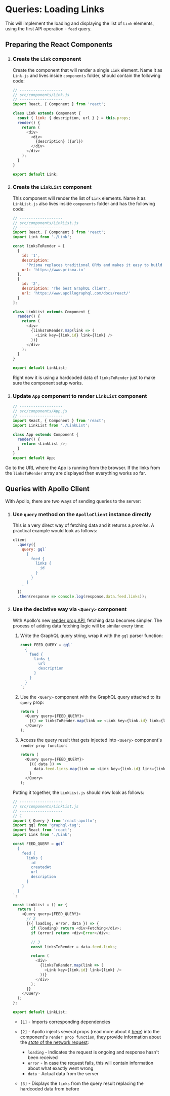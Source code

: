 # Queries: Loading Links

This will implement the loading and displaying the list of `Link` elements, using the first API operation - `feed` query.

## Preparing the React Components

1. ### Create the `Link` component

   Create the component that will render a single `Link` element. Name it as `Link.js` and lives inside `components` folder, should contain the following code:

   ```js
   // -------------------
   // src/components/Link.js
   // -------------------
   import React, { Component } from 'react';

   class Link extends Component {
     const { link: { description, url } } = this.props;
     render() {
       return (
         <div>
           <div>
             {description} ({url})
           </div>
         </div>
       );
     }
   }

   export default Link;
   ```

2. ### Create the `LinkList` component

   This component will render the list of `Link` elements. Name it as `LinkList.js` also lives inside `components` folder and has the following code:

   ```js
   // -------------------
   // src/components/LinkList.js
   // -------------------
   import React, { Component } from 'react';
   import Link from './Link';

   const linksToRender = [
     {
       id: '1',
       description:
         'Prisma replaces traditional ORMs and makes it easy to build GraphQL servers 😎',
       url: 'https://www.prisma.io'
     },
     {
       id: '2',
       description: 'The best GraphQL client',
       url: 'https://www.apollographql.com/docs/react/'
     }
   ];

   class LinkList extends Component {
     render() {
       return (
         <div>
           {linksToRender.map(link => (
             <Link key={link.id} link={link} />
           ))}
         </div>
       );
     }
   }

   export default LinkList;
   ```

   Right now it is using a hardcoded data of `linksToRender` just to make sure the component setup works.

3. ### Update `App` component to render `LinkList` component

   ```js
   // -------------------
   // src/components/App.js
   // -------------------
   import React, { Component } from 'react';
   import LinkList from './LinkList';

   class App extends Component {
     render() {
       return <LinkList />;
     }
   }
   export default App;
   ```

Go to the URL where the App is running from the browser. If the links from the `linksToRender` array are displayed then everything works so far.

## Queries with Apollo Client

With Apollo, there are two ways of sending queries to the server:

1. ### Use `query` method on the `ApolloClient` instance directly

   This is a very direct way of fetching data and it returns a _promise_. A practical example would look as follows:

   ```js
   client
     .query({
       query: gql`
         {
           feed {
             links {
               id
             }
           }
         }
       `
     })
     .then(response => console.log(response.data.feed.links));
   ```

2. ### Use the declative way via `<Query>` component

   With Apollo's new [render prop API](https://blog.apollographql.com/introducing-react-apollo-2-1-c837cc23d926), fetching data becomes simpler. The process of adding data fetching logic will be similar every time:

   1. Write the GraphQL query string, wrap it with the `gql` parser function:

      ```js
      const FEED_QUERY = gql`
        {
          feed {
            links {
              url
              description
            }
          }
        }
      `;
      ```

   2. Use the `<Query>` component with the GraphQL query attached to its `query` prop:

      ```js
      return (
        <Query query={FEED_QUERY}>
          {() => linksToRender.map(link => <Link key={link.id} link={link} />)}
        </Query>
      );
      ```

   3. Access the query result that gets injected into `<Query>` component's `render prop function`:

      ```js
      return (
        <Query query={FEED_QUERY}>
          {({ data }) =>
            data.feed.links.map(link => <Link key={link.id} link={link} />)
          }
        </Query>
      );
      ```

   Putting it together, the `LinkList.js` should now look as follows:

   ```js
   // -------------------
   // src/components/LinkList.js
   // -------------------
   // 1
   import { Query } from 'react-apollo';
   import gql from 'graphql-tag';
   import React from 'react';
   import Link from './Link';

   const FEED_QUERY = gql`
     {
       feed {
         links {
           id
           createdAt
           url
           description
         }
       }
     }
   `;

   const LinkList = () => {
     return (
       <Query query={FEED_QUERY}>
         // 2
         {({ loading, error, data }) => {
           if (loading) return <div>Fetching</div>;
           if (error) return <div>Error</div>;

           // 3
           const linksToRender = data.feed.links;

           return (
             <div>
               {linksToRender.map(link => (
                 <Link key={link.id} link={link} />
               ))}
             </div>
           );
         }}
       </Query>
     );
   };

   export default LinkList;
   ```

   - `[1]` - Imports corresponding dependencies
   - `[2]` - Apollo injects several props (read more about it [here](https://www.apollographql.com/docs/react/essentials/queries.html#render-prop)) into the component's `render prop function`, they provide information about the <ins>_state_ of the network request</ins>:

     - `loading` - Indicates the request is ongoing and response hasn't been received
     - `error` - In case the request fails, this will contain information about what exactly went wrong
     - `data` - Actual data from the server

   - `[3]` - Displays the `links` from the query result replacing the hardcoded data from before

